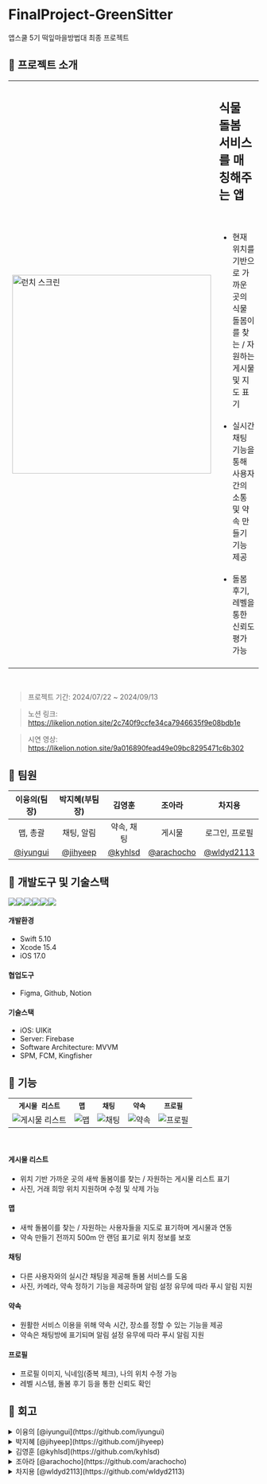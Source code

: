 # FinalProject-GreenSitter
앱스쿨 5기 떡잎마을방법대 최종 프로젝트

## 📌 프로젝트 소개
<table align="center">
  <tr>
    <td><img src="https://github.com/user-attachments/assets/2eda6f9e-ec2d-49b8-8f93-e404f28a43dd" alt="런치 스크린" width="400"></td>
    <td><h2><strong>식물 돌봄 서비스를 매칭해주는 앱</strong></h2><br/>
    <ul style="list-style-type: disc;">
      <li style="margin-bottom: 20px;">현재 위치를 기반으로 가까운 곳의 식물 돌봄이를 찾는 / 자원하는 게시물 및 지도 표기</li>
      <li style="margin-bottom: 20px;">실시간 채팅 기능을 통해 사용자 간의 소통 및 약속 만들기 기능 제공</li>
      <li style="margin-bottom: 20px;">돌봄 후기, 레벨을 통한 신뢰도 평가 가능</li>
    </ul>
    </td>
  </tr>
</table>
<br/>

> 프로젝트 기간: 2024/07/22 ~ 2024/09/13

> 노션 링크: https://likelion.notion.site/2c740f9ccfe34ca7946635f9e08bdb1e

> 시연 영상: https://likelion.notion.site/9a016890fead49e09bc8295471c6b302

## 📌 팀원
| 이융의(팀장) | 박지혜(부팀장) | 김영훈 | 조아라 | 차지용 |
|:--:|:--:|:--:|:--:|:--:|
| 맵, 총괄 | 채팅, 알림 | 약속, 채팅| 게시물 | 로그인, 프로필 |
| [@iyungui](https://github.com/iyungui) | [@jihyeep](https://github.com/jihyeep) | [@kyhlsd](https://github.com/kyhlsd)| [@arachocho](https://github.com/arachocho) | [@wldyd2113](https://github.com/wldyd2113) |

## 📌 개발도구 및 기술스택
<img src="https://img.shields.io/badge/swift-F05138?style=for-the-badge&logo=swift&logoColor=white"><img src="https://img.shields.io/badge/xcode-147EFB?style=for-the-badge&logo=xcode&logoColor=white"><img src="https://img.shields.io/badge/figma-F24E1E?style=for-the-badge&logo=figma&logoColor=white"><img src="https://img.shields.io/badge/github-181717?style=for-the-badge&logo=github&logoColor=white"><img src="https://img.shields.io/badge/Notion-000000?style=for-the-badge&logo=notion&logoColor=black"><img src="https://img.shields.io/badge/firebase-FFCA28?style=for-the-badge&logo=firebase&logoColor=white">

#### 개발환경
- Swift 5.10
- Xcode 15.4
- iOS 17.0
#### 협업도구 
- Figma, Github, Notion
#### 기술스택
- iOS: UIKit
- Server: Firebase
- Software Architecture: MVVM
- SPM, FCM, Kingfisher


## 📌 기능
<table align="center">
  <tr>
    <th><code>게시물 리스트</code></th>
    <th><code>맵</code></th>
    <th><code>채팅</code></th>
    <th><code>약속</code></th>
    <th><code>프로필</code></th>
  </tr>
  <tr>
    <td><img src="https://github.com/user-attachments/assets/5b0146f6-c781-4319-b836-031d4bc2b4e2" alt="게시물 리스트"></td>
    <td><img src="https://github.com/user-attachments/assets/7cc26cb1-5c22-4370-af8b-354dc03fc2d1" alt="맵"></td>
    <td><img src="https://github.com/user-attachments/assets/fa5be1ab-4dbc-448d-8688-62d214289030" alt="채팅"></td>
    <td><img src="https://github.com/user-attachments/assets/557b5a4f-e24b-4ac4-a371-b237a2802451" alt="약속"></td>
    <td><img src="https://github.com/user-attachments/assets/338758d7-eb6a-46ea-bac2-2f67c9034c41" alt="프로필"></td>
  </tr>
</table>
<br/>

#### 게시물 리스트
- 위치 기반 가까운 곳의 새싹 돌봄이를 찾는 / 자원하는 게시물 리스트 표기
- 사진, 거래 희망 위치 지원하며 수정 및 삭제 가능

#### 맵
- 새싹 돌봄이를 찾는 / 자원하는 사용자들을 지도로 표기하며 게시물과 연동
- 약속 만들기 전까지 500m 안 랜덤 표기로 위치 정보를 보호

#### 채팅
- 다른 사용자와의 실시간 채팅을 제공해 돌봄 서비스를 도움
- 사진, 카메라, 약속 정하기 기능을 제공하며 알림 설정 유무에 따라 푸시 알림 지원

#### 약속
- 원활한 서비스 이용을 위해 약속 시간, 장소를 정할 수 있는 기능을 제공
- 약속은 채팅방에 표기되며 알림 설정 유무에 따라 푸시 알림 지원

#### 프로필
- 프로필 이미지, 닉네임(중복 체크), 나의 위치 수정 가능
- 레벨 시스템, 돌봄 후기 등을 통한 신뢰도 확인


## 📌 회고
<details>
<summary>이융의 [@iyungui](https://github.com/iyungui) </summary>

#### Keep
- 데일리 회의로 팀원들의 상황을 파악해 소통하고 조율할 수 있었다.
- 맵 기능 구현 시 발생한 문제들을 신속히 해결해 일정에 맞춰 완료했다.
#### Problem
- 다른 팀원들의 작업을 도와주는 과정에서 작업 분배가 불균형 및 비효율적이라 느꼈다.
- 일부 기능에서 커뮤니케이션 부족으로 작업이 지연된 경우가 있었다.
#### Try
- 기능 별로 작업 범위와 예상 기간을 명확하게 나눠 중복 작업을 줄일 것.
- 서드파티 라이브러리(Tuist) 도입을 통해 효율적으로 프로젝트를 관리할 것.
- 회의 시간을 조금 줄이고, 비동기적으로 진행 상황을 체크해 시간 효율을 높일 것.

</details>

<details>
<summary>박지혜 [@jihyeep](https://github.com/jihyeep) </summary>

#### Keep
- 화면 기획 및 DB 설계 이후 개발을 진행해 수정되는 내용이 적어지고 소통이 원활했다.
- 처음 개발하는 기능이나 해결하기 어려운 오류에도 포기하지 않고 해결함으로 개발 역량을 키울 수 있었다.
#### Problem
- 다양한 디자인 패턴을 고려하지 못하고 MVVM으로 바로 진행해 올바르게 적용하지 못했다.
- 시간 내 완성을 목표로 하다보니 비효율적인 코드가 많아졌다.
#### Try
- 다양한 디자인 패턴을 적용해보고 앱에 적합한 패턴을 찾아 올바르게 적용할 것.
- 효율적인 비동기 작업 처리를 위한 프레임워크나 의존성 주입 등에 대한 리팩토링을 진행할 것.
</details>

<details>
<summary>김영훈 [@kyhlsd](https://github.com/kyhlsd) </summary>

#### Keep
- 화면 별 기능들을 미리 구상하고 역할을 나눠, 중복되거나 유사한 기능들을 서로 코드를 참고하며 개발 시간을 단축할 수 있었다.
- 외부 라이브러리 사용에 관해 공유가 빨라 전체적으로 적용해 성능 향상에 도움이 되었다.
#### Problem
- 기한이 다가올 수록 동작하는데만 급급한 코드를 작성하게 되어 비효율적인 코드가 늘어났다.
- 예상하지 못했던 오류들을 접해서 해결하긴 했지만 시간이 지연되어 다른 기능들에 충분한 시간을 투자하지 못했다.
#### Try
- 아키텍처 관련해 공부하고 적용해볼 것.
- 해결하지 못한 기능과 다른 해야할 기능들 사이의 균형을 잡아 적절하게 시간을 분배할 것.

</details>

<details>
<summary>조아라 [@arachocho](https://github.com/arachocho) </summary>

#### Keep
- 초기에 타임라인을 나누어 작업을 시작해 효율적인 개발 진행에 도움이 되었다.
- 원활히 소통하며 아이디어를 자유롭게 제안할 수 있었고, 머지를 서로 진행하며 관련 공부가 되었다.
#### Problem
- 해결되지 않는 문젤르 혼자 오랜 시간 해결하려다보니 시간이 지연되었다.
- 코드 작성 시 충분히 이해하지 못하고 빌드하는데 집중하여, 추후 수정 시 수정에 어려움을 겪음
#### Try
- 다른 팀원들의 코드도 이해하여 프로젝트 전체적인 흐름을 숙지할 것.
- 개인적인 트러블슈팅 내용도 적극 공유하여 함께 해결할 것.

</details>

<details>
<summary>차지용 [@wldyd2113](https://github.com/wldyd2113) </summary>

#### Keep
- 커밋 컨벤션을 미리 정해서 양식에 맞게 작성했다.
- 명세서를 작성하고 개발하니 편리함이 있었다.
#### Problem
- MVVM 패턴을 명확하게 적용하지 못했다.
- 중복된 코드들이 많아 복잡하고 비효율적이었다.
#### Try
- MVVM 명확하게 이해하고 적용할 것.
- 코드 재사용을 통해 효율적인 코드를 작성할 것.
</details>
